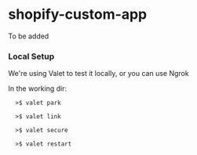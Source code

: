 # shopify-custom-app
To be added

### Local Setup
We're using Valet to test it locally, or you can use Ngrok

In the working dir: 
```
  >$ valet park

  >$ valet link

  >$ valet secure
  
  >$ valet restart
```
